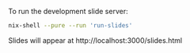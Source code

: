 To run the development slide server:

```bash
nix-shell --pure --run 'run-slides'
```

Slides will appear at http://localhost:3000/slides.html

